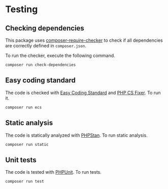 # Testing

## Checking dependencies

This package uses [composer-require-checker](https://github.com/maglnet/ComposerRequireChecker) to check if all dependencies are correctly defined in `composer.json`.

To run the checker, execute the following command.

```shell
composer run check-dependencies
```

## Easy coding standard

The code is checked with [Easy Coding Standard](https://github.com/easy-coding-standard/easy-coding-standard) and
[PHP CS Fixer](https://github.com/PHP-CS-Fixer/PHP-CS-Fixer). To run it.

```shell
composer run ecs
```

## Static analysis

The code is statically analyzed with [PHPStan](https://phpstan.org/). To run static analysis.

```shell
composer run static
```

## Unit tests

The code is tested with [PHPUnit](https://phpunit.de/). To run tests.

```shell
composer run test
```

